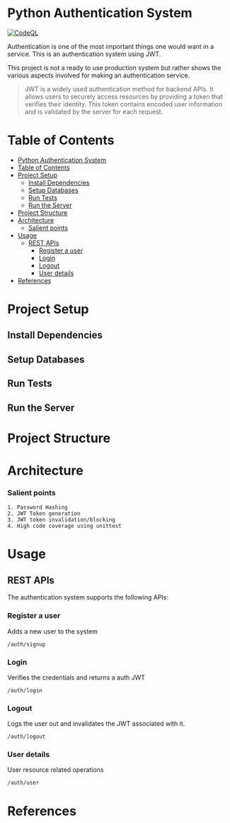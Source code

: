 # Python Authentication System

[![CodeQL](https://github.com/susantabiswas/python-jwt-template/actions/workflows/codeql.yml/badge.svg)](https://github.com/susantabiswas/python-jwt-template/actions/workflows/codeql.yml)

Authentication is one of the most important things one would want in a service.
This is an authentication system using JWT.

This project is not a ready to use production system but rather shows the various aspects involved for making an authentication service. 

> JWT is a widely used authentication method for backend APIs. It allows users to securely access resources by providing a token that verifies their identity. This token contains encoded user information and is validated by the server for each request.

# Table of Contents
- [Python Authentication System](#python-authentication-system)
- [Table of Contents](#table-of-contents)
- [Project Setup](#project-setup)
  - [Install Dependencies](#install-dependencies)
  - [Setup Databases](#setup-databases)
  - [Run Tests](#run-tests)
  - [Run the Server](#run-the-server)
- [Project Structure](#project-structure)
- [Architecture](#architecture)
    - [Salient points](#salient-points)
- [Usage](#usage)
  - [REST APIs](#rest-apis)
    - [Register a user](#register-a-user)
    - [Login](#login)
    - [Logout](#logout)
    - [User details](#user-details)
- [References](#references)

# Project Setup

## Install Dependencies

## Setup Databases
## Run Tests
## Run the Server

# Project Structure

# Architecture

### Salient points
>
    1. Password Hashing 
    2. JWT Token generation
    3. JWT token invalidation/blocking
    4. High code coverage using unittest


# Usage
## REST APIs
The authentication system supports the following APIs:

### Register a user
Adds a new user to the system
```
/auth/signup
```

### Login
Verifies the credentials and returns a auth JWT
```
/auth/login
```
### Logout
Logs the user out and invalidates the JWT associated with it.
```
/auth/logout
```

### User details
User resource related operations
```
/auth/user
```

# References